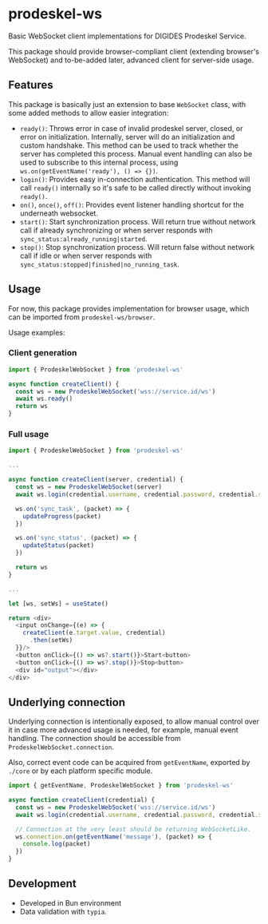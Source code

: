 # prodeskel-ws

Basic WebSocket client implementations for DIGIDES Prodeskel Service.

This package should provide browser-compliant client (extending browser's WebSocket)
and to-be-added later, advanced client for server-side usage.

## Features

This package is basically just an extension to base `WebSocket` class, with
some added methods to allow easier integration:

- `ready()`: Throws error in case of invalid prodeskel server, closed, or error on initialization.
  Internally, server will do an initialization and custom handshake. This method can be used to track whether
  the server has completed this process. Manual event handling can also be used to subscribe to this internal
  process, using `ws.on(getEventName('ready'), () => {})`.
- `login()`: Provides easy in-connection authentication.
  This method will call `ready()` internally so it's safe to be called directly without invoking `ready()`.
- `on()`, `once()`, `off()`: Provides event listener handling shortcut for the underneath websocket.
- `start()`: Start synchronization process. Will return true without network call if already synchronizing
  or when server responds with `sync_status:already_running|started`.
- `stop()`: Stop synchronization process. Will return false without network call if idle
  or when server responds with `sync_status:stopped|finished|no_running_task`.

## Usage

For now, this package provides implementation for browser usage,
which can be imported from `prodeskel-ws/browser`.

Usage examples:

### Client generation

```ts
import { ProdeskelWebSocket } from 'prodeskel-ws'

async function createClient() {
  const ws = new ProdeskelWebSocket('wss://service.id/ws')
  await ws.ready()
  return ws
}
```

### Full usage

```ts
import { ProdeskelWebSocket } from 'prodeskel-ws'

...

async function createClient(server, credential) {
  const ws = new ProdeskelWebSocket(server)
  await ws.login(credential.username, credential.password, credential.schema)

  ws.on('sync_task', (packet) => {
    updateProgress(packet)
  })

  ws.on('sync_status', (packet) => {
    updateStatus(packet)
  })

  return ws
}

...

let [ws, setWs] = useState()

return <div>
  <input onChange={(e) => {
    createClient(e.target.value, credential)
      .then(setWs)
  }}/>
  <button onClick={() => ws?.start()}>Start<button>
  <button onClick={() => ws?.stop()}>Stop<button>
  <div id="output"></div>
</div>
```

## Underlying connection

Underlying connection is intentionally exposed, to allow manual control over it in case more advanced
usage is needed, for example, manual event handling. The connection should be accessible from
`ProdeskelWebSocket.connection`.

Also, correct event code can be acquired from `getEventName`, exported by `./core` or by each platform specific
module.

```ts
import { getEventName, ProdeskelWebSocket } from 'prodeskel-ws'

async function createClient(credential) {
  const ws = new ProdeskelWebSocket('wss://service.id/ws')
  await ws.login(credential.username, credential.password, credential.schema)

  // Connection at the very least should be returning WebSocketLike.
  ws.connection.on(getEventName('message'), (packet) => {
    console.log(packet)
  })
}
```

## Development

- Developed in Bun environment
- Data validation with `typia`.
